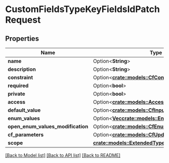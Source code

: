 # CustomFieldsTypeKeyFieldsIdPatchRequest

## Properties

Name | Type | Description | Notes
------------ | ------------- | ------------- | -------------
**name** | Option<**String**> |  | [optional]
**description** | Option<**String**> |  | [optional]
**constraint** | Option<[**crate::models::CfConstraint**](CFConstraint.md)> |  | [optional]
**required** | Option<**bool**> |  | [optional]
**private** | Option<**bool**> |  | [optional]
**access** | Option<[**crate::models::AccessType**](AccessType.md)> |  | [optional]
**default_value** | Option<[**crate::models::CfInputValue**](CFInputValue.md)> |  | [optional]
**enum_values** | Option<[**Vec<crate::models::EnumValueData>**](EnumValueData.md)> |  | [optional]
**open_enum_values_modification** | Option<[**crate::models::CfEnumValuesModification**](CFEnumValuesModification.md)> |  | [optional]
**cf_parameters** | Option<[**crate::models::CfUpdateParameters**](CFUpdateParameters.md)> |  | [optional]
**scope** | [**crate::models::ExtendedTypeScope**](ExtendedTypeScope.md) |  | 

[[Back to Model list]](../README.md#documentation-for-models) [[Back to API list]](../README.md#documentation-for-api-endpoints) [[Back to README]](../README.md)


